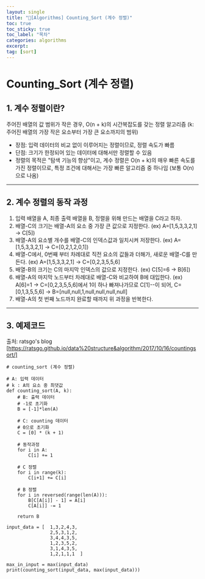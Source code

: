 ```yaml
---
layout: single
title: "📘[Algorithms] Counting_Sort (계수 정렬)"
toc: true
toc_sticky: true
toc_label: "목차"
categories: algorithms
excerpt: 
tag: [sort]
---
```


# Counting_Sort (계수 정렬)

## 1. 계수 정렬이란?
주어진 배열의 값 범위가 작은 경우, O(n + k)의 시간복잡도를 갖는 정렬 알고리즘 (k: 주어진 배열의 가장 작은 요소부터 가장 큰 요소까지의 범위)  

- 장점: 입력 데이터의 비교 없이 이루어지는 정렬이므로, 정렬 속도가 빠름
- 단점: 크기가 한정되어 있는 데이터에 대해서만 정렬할 수 있음
- 정렬의 목적은 "탐색 기능의 향상"이고, 계수 정렬은 O(n + k)의 매우 빠른 속도를 가진 정렬이므로, 특정 조건에 대해서는 가장 빠른 알고리즘 중 하나임 (보통 O(n)으로 나옴)

---

## 2. 계수 정렬의 동작 과정
1. 입력 배열을 A, 최종 출력 배열을 B, 정렬을 위해 만드는 배열을 C라고 하자.  
2. 배열-C의 크기는 배열-A의 요소 중 가장 큰 값으로 지정한다. (ex) A=[1,5,3,3,2,1] -> C[5])  
3. 배열-A의 요소별 개수를 배열-C의 인덱스값과 일치시켜 저장한다. (ex) A=[1,5,3,3,2,1] -> C=[0,2,1,2,0,1])
4. 배열-C에서, 0번째 부터 차례대로 직전 요소의 값들과 더해가, 새로운 배열-C를 만든다. (ex) A=[1,5,3,3,2,1] -> C=[0,2,3,5,5,6]
5. 배열-B의 크기는 C의 마지막 인덱스의 값으로 지정한다. (ex) C[5]=6 -> B[6])
6. 배열-A의 마지막 노드부터 차례대로 배열-C와 비교하여 B에 대입한다. (ex) A[6]=1 -> C=[0,2,3,5,5,6]에서 1이 하나 빠져나가므로 C[1]--이 되어, C=[0,1,3,5,5,6] -> B=[null,null,1,null,null,null,null]
7. 배열-A의 첫 번째 노드까지 완료할 때까지 위 과정을 반복한다.

--- 

## 3. 예제코드
출처: ratsgo's blog [https://ratsgo.github.io/data%20structure&algorithm/2017/10/16/countingsort/]

```
# counting_sort (계수 정렬)

# A: 입력 데이터
# k : A의 요소 중 최댓값
def counting_sort(A, k):
    # B: 출력 데이터
    # -1로 초기화
    B = [-1]*len(A)

    # C: counting 데이터
    # 0으로 초기화
    C = [0] * (k + 1)

    # 동작과정
    for i in A:
        C[i] += 1

    # C 정렬
    for i in range(k):
        C[i+1] += C[i]

    # B 정렬
    for i in reversed(range(len(A))):
        B[C[A[i]] - 1] = A[i]
        C[A[i]] -= 1
    
    return B

input_data = [  1,3,2,4,3,
                2,5,3,1,2,
                3,4,4,3,5,
                1,2,3,5,2,
                3,1,4,3,5,
                1,2,1,1,1  ] 

max_in_input = max(input_data)
print(counting_sort(input_data, max(input_data)))

```